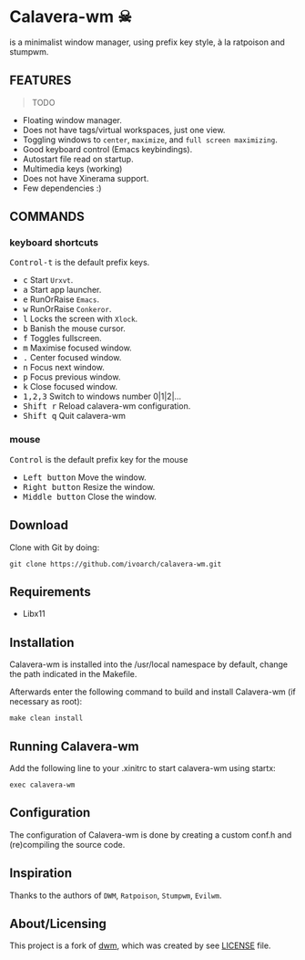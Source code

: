 # Calavera-wm ☠

is a minimalist window manager, using prefix key style, à la ratpoison and stumpwm.

FEATURES
---------

> TODO

- Floating window manager.
- Does not have tags/virtual workspaces, just one view.
- Toggling windows to `center`, `maximize`, and `full screen maximizing`.
- Good keyboard control (Emacs keybindings).
- Autostart file read on startup.
- Multimedia keys (working)
- Does not have Xinerama support.
- Few dependencies :)

COMMANDS
-----------------

### keyboard shortcuts

<kbd>Control-t</kbd> is the default prefix keys.

- <kbd>c</kbd> Start `Urxvt`.
- <kbd>a</kbd> Start app launcher.
- <kbd>e</kbd> RunOrRaise `Emacs`.
- <kbd>w</kbd> RunOrRaise `Conkeror`.
- <kbd>l</kbd> Locks the screen with `Xlock`.
- <kbd>b</kbd> Banish the mouse cursor.
- <kbd>f</kbd> Toggles fullscreen.
- <kbd>m</kbd> Maximise focused window.
- <kbd>.</kbd> Center focused window.
- <kbd>n</kbd> Focus next window.
- <kbd>p</kbd> Focus previous window.
- <kbd>k</kbd> Close focused window.
- <kbd>1,2,3</kbd> Switch to windows number 0|1|2|...
- <kbd>Shift r</kbd> Reload calavera-wm configuration.
- <kbd>Shift q</kbd> Quit calavera-wm

### mouse

<kbd>Control</kbd> is the default prefix key for the mouse

- <kbd>Left button</kbd> Move the window.
- <kbd>Right button</kbd> Resize the window.
- <kbd>Middle button</kbd> Close the window.

Download
--------
Clone with Git by doing:

    git clone https://github.com/ivoarch/calavera-wm.git

Requirements
------------
- Libx11

Installation
------------
Calavera-wm is installed into the /usr/local namespace by default,
change the path indicated in the Makefile.

Afterwards enter the following command to build and install Calavera-wm (if
necessary as root):

    make clean install

Running Calavera-wm
-----------
Add the following line to your .xinitrc to start calavera-wm using startx:

    exec calavera-wm

Configuration
-------------
The configuration of Calavera-wm is done by creating a custom conf.h
and (re)compiling the source code.

Inspiration
-------------
Thanks to the authors of `DWM`, `Ratpoison`, `Stumpwm`, `Evilwm`.

About/Licensing
----------------
This project is a fork of [dwm](http://dwm.suckless.org/), which was created by see [LICENSE](https://raw.github.com/ivoarch/calavera-wm/master/LICENSE) file.
